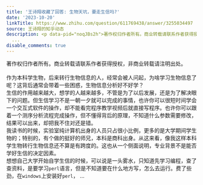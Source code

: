 ```yaml
---
title: '王诗翔收藏了回答: 生物天坑，要走生信吗?'
date: '2023-10-20'
linkTitle: https://www.zhihu.com/question/611769438/answer/3255034497
source: 王诗翔的知乎动态
description: <p data-pid="noqJBs2h">著作权归作者所有。商业转载请联系作者获得授权，非商业转载请注明出处。<br><br>作为本科学生物，后来转行生物信息的人，经常会被人问起，为啥学习生物信息了呢？这背后通常会带着一些困惑，生物信息分析好不好学？<br>生信的作用越来越大，想学的人越来越多，不管是为了以后发展，还是为了解决眼下的问题。但生信学习不是一朝一夕就可以完成的事情，也许你可以很短时间学会一个交互式软件的操作，却不能看完程序教学视频后就直接写程序。也许你可以跟着一个测序分析流程完成操作，但不懂得背后的原理，不知道什么参数需要修改，结果可以出来，却把我不住对还是错。<br>我读书的时候，实验室纯计算机出身的人员只占很小比例，更多的是大学期间学生物的；特别的，有个做的挺好的师兄，本科是商科出身。从这来看，像我这样本科学生物转行生物信息还不算是有跨度的。这也从一个侧面说明，专业背景不是能否学好生信的决定因素。<br>想想自己大学开始自学生信的时候，可以说是一头雾水，只知道先学习编程，查了查资料，是要学习<code>perl</code>语言，但是不知道要在什么地方写，怎么去运行。费了些劲，在<code>windows</code>上安装好<code>perl</code>，
  ...
disable_comments: true
---
```

<p data-pid="noqJBs2h">著作权归作者所有。商业转载请联系作者获得授权，非商业转载请注明出处。<br><br>作为本科学生物，后来转行生物信息的人，经常会被人问起，为啥学习生物信息了呢？这背后通常会带着一些困惑，生物信息分析好不好学？<br>生信的作用越来越大，想学的人越来越多，不管是为了以后发展，还是为了解决眼下的问题。但生信学习不是一朝一夕就可以完成的事情，也许你可以很短时间学会一个交互式软件的操作，却不能看完程序教学视频后就直接写程序。也许你可以跟着一个测序分析流程完成操作，但不懂得背后的原理，不知道什么参数需要修改，结果可以出来，却把我不住对还是错。<br>我读书的时候，实验室纯计算机出身的人员只占很小比例，更多的是大学期间学生物的；特别的，有个做的挺好的师兄，本科是商科出身。从这来看，像我这样本科学生物转行生物信息还不算是有跨度的。这也从一个侧面说明，专业背景不是能否学好生信的决定因素。<br>想想自己大学开始自学生信的时候，可以说是一头雾水，只知道先学习编程，查了查资料，是要学习<code>perl</code>语言，但是不知道要在什么地方写，怎么去运行。费了些劲，在<code>windows</code>上安装好<code>perl</code>， ...